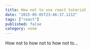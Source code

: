 ```yaml
---
title: How not to use react tutorial
date: "2015-05-05T23:46:37.121Z"
tags: ["react"]
published: false
category: none
---
```


How not to how not to how not to...
